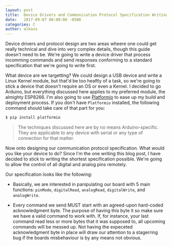 ```yaml
---
layout: post
title:  Device Drivers and Communication Protocol Specification Writing
date:   2017-09-07 00:00:00 -0500
categories: C
author: alkass
---
```


Device drivers and protocol design are two areas wheere one could get really technical and dive into very complex details, though this guide doesn't need to be. We're going to write a device driver that process incomming commands and send responses conforming to a standard specification that we're going to write first.

What device are we targetting? We could design a USB device and write a Linux Kernel module, but that'd be too heaftly of a task, so we're going to stick a device that doesn't require an OS or even a Kernel. I decided to go Arduino, but everything discussed here applies to my preferred module, the almighty ESP8266. I'm also going to use [Platformio](http://platformio.org/) to ease up my build and deployment process. If you don't have `Platformio` installed, the following command should take care of that part for you:

```bash
$ pip install platformio
```

> The techniques discussed here are by no means Arduino-specific. They are applicable to any device with serial or any type of connection for that matter.

Now onto designing our communication protocol specification. What would you like your device to do? Since I'm the one writing this blog post, I have decided to stick to writing the shortest specification possible. We're going to allow the control of all digital and analog pins remotely.

Our specification looks like the following:

* Basically, we are interested in panipulating our board with 5 main functions: `pinMode`, `digitalRead`, `analogRead`, `digitalWrite`, and `analogWrite`.

* Every command we send MUST start with an agreed-upon hard-coded acknowledgment byte. The purpose of having this byte it so make sure we have a valid command to work with. If, for instance, your last command read less or more bytes that it was supposed to, all upcoming commands will be messed up. Not having the expeceted acknowledgment byte in place will draw our attention to a stagerring bug if the boards misbehaviour is by any means not obvious.

